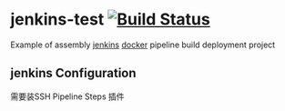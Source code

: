 # jenkins-test [![Build Status](https://travis-ci.org/github/maven-plugins.svg)](https://travis-ci.org/github/maven-plugins)
Example of assembly [jenkins](https://www.jenkins.io/zh/doc/) 
[docker](https://www.runoob.com/docker/docker-tutorial.html)
pipeline build deployment project

## jenkins Configuration

需要装SSH Pipeline Steps 插件


